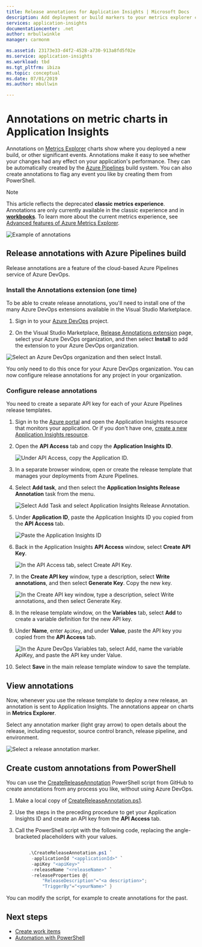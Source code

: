 ```yaml
---
title: Release annotations for Application Insights | Microsoft Docs
description: Add deployment or build markers to your metrics explorer charts in Application Insights.
services: application-insights
documentationcenter: .net
author: mrbullwinkle
manager: carmonm

ms.assetid: 23173e33-d4f2-4528-a730-913a8fd5f02e
ms.service: application-insights
ms.workload: tbd
ms.tgt_pltfrm: ibiza
ms.topic: conceptual
ms.date: 07/01/2019
ms.author: mbullwin

---
```

# Annotations on metric charts in Application Insights

Annotations on [Metrics Explorer](../../azure-monitor/app/metrics-explorer.md) charts show where you deployed a new build, or other significant events. Annotations make it easy to see whether your changes had any effect on your application's performance. They can be automatically created by the [Azure Pipelines](https://docs.microsoft.com/azure/devops/pipelines/tasks/) build system. You can also create annotations to flag any event you like by creating them from PowerShell.

> [!NOTE]
> This article reflects the deprecated **classic metrics experience**. Annotations are only currently available in the classic experience and in **[workbooks](../../azure-monitor/app/usage-workbooks.md)**. To learn more about the current metrics experience, see [Advanced features of Azure Metrics Explorer](../../azure-monitor/platform/metrics-charts.md).

![Example of annotations](./media/annotations/0-example.png)

## Release annotations with Azure Pipelines build

Release annotations are a feature of the cloud-based Azure Pipelines service of Azure DevOps.

### Install the Annotations extension (one time)
To be able to create release annotations, you'll need to install one of the many Azure DevOps extensions available in the Visual Studio Marketplace.

1. Sign in to your [Azure DevOps](https://azure.microsoft.com/services/devops/) project.
   
1. On the Visual Studio Marketplace, [Release Annotations extension](https://marketplace.visualstudio.com/items/ms-appinsights.appinsightsreleaseannotations) page, select your Azure DevOps organization, and then select **Install** to add the extension to your Azure DevOps organization.

![Select an Azure DevOps organization and then select Install.](./media/annotations/1-install.png)

You only need to do this once for your Azure DevOps organization. You can now configure release annotations for any project in your organization.

### Configure release annotations

You need to create a separate API key for each of your Azure Pipelines release templates.

1. Sign in to the [Azure portal](https://portal.azure.com) and open the Application Insights resource that monitors your application. Or if you don't have one, [create a new Application Insights resource](../../azure-monitor/app/app-insights-overview.md).
   
1. Open the **API Access** tab and copy the **Application Insights ID**.
   
   ![Under API Access, copy the Application ID.](./media/annotations/2-app-id.png)

1. In a separate browser window, open or create the release template that manages your deployments from Azure Pipelines.
   
1. Select **Add task**, and then select the **Application Insights Release Annotation** task from the menu.
   
   ![Select Add Task and select Application Insights Release Annotation.](./media/annotations/3-add-task.png)
   
1. Under **Application ID**, paste the Application Insights ID you copied from the **API Access** tab.
   
   ![Paste the Application Insights ID](./media/annotations/4-paste-app-id.png)
   
1. Back in the Application Insights **API Access** window, select **Create API Key**. 
   
   ![In the API Access tab, select Create API Key.](./media/annotations/5-create-api-key.png)
   
1. In the **Create API key** window, type a description, select **Write annotations**, and then select **Generate Key**. Copy the new key.
   
   ![In the Create API key window, type a description, select Write annotations, and then select Generate Key.](./media/annotations/6-create-api-key.png)
   
1. In the release template window, on the **Variables** tab, select **Add** to create a variable definition for the new API key.

1. Under **Name**, enter `ApiKey`, and under **Value**, paste the API key you copied from the **API Access** tab.
   
   ![In the Azure DevOps Variables tab, select Add, name the variable ApiKey, and paste the API key under Value.](./media/annotations/7-paste-api-key.png)
   
1. Select **Save** in the main release template window to save the template.

## View annotations
Now, whenever you use the release template to deploy a new release, an annotation is sent to Application Insights. The annotations appear on charts in **Metrics Explorer**.

Select any annotation marker (light gray arrow) to open details about the release, including requestor, source control branch, release pipeline, and environment.

![Select a release annotation marker.](./media/annotations/8-release.png)

## Create custom annotations from PowerShell
You can use the [CreateReleaseAnnotation](https://github.com/Microsoft/ApplicationInsights-Home/blob/master/API/CreateReleaseAnnotation.ps1) PowerShell script from GitHub to create annotations from any process you like, without using Azure DevOps. 

1. Make a local copy of [CreateReleaseAnnotation.ps1](https://github.com/Microsoft/ApplicationInsights-Home/blob/master/API/CreateReleaseAnnotation.ps1).
   
1. Use the steps in the preceding procedure to get your Application Insights ID and create an API key from the **API Access** tab.
   
1. Call the PowerShell script with the following code, replacing the angle-bracketed placeholders with your values. 
   
   ```powershell
   
        .\CreateReleaseAnnotation.ps1 `
         -applicationId "<applicationId>" `
         -apiKey "<apiKey>" `
         -releaseName "<releaseName>" `
         -releaseProperties @{
             "ReleaseDescription"="<a description>";
             "TriggerBy"="<yourName>" }
   ```

You can modify the script, for example to create annotations for the past.

## Next steps

* [Create work items](../../azure-monitor/app/diagnostic-search.md#create-work-item)
* [Automation with PowerShell](../../azure-monitor/app/powershell.md)
